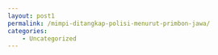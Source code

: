 ```yaml
---
layout: post1
permalink: /mimpi-ditangkap-polisi-menurut-primbon-jawa/
categories:
    - Uncategorized
---
```


